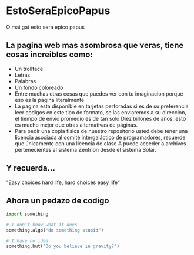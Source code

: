 # EstoSeraEpicoPapus
O mai gat esto sera epico papus

## La pagina web mas asombrosa que veras, tiene cosas increibles como:
* Un trollface
* Letras
* Palabras
* Un fondo coloreado
* Entre muchas otras cosas que puedes ver con tu imaginacion porque eso es la pagina literalmente
* La pagina esta disponible en tarjetas perforadas si es de su preferencia leer codigos en este tipo de formato, se las enviaremos a su direccion, el tiempo de envio promedio es de tan solo Diez billones de años, esto es mucho mejor que otras alternativas de páginas.
* Para pedir una copia fisica de nuestro repositorio usted debe tener una licencia asociada al comité intergaláctico de programadores, recuerde que únicamente con una licencia de clase A puede acceder a archivos pertenecientes al sistema Zentrion desde el sistema Solar.

## Y recuerda...
"Easy choices hard life, hard choices easy life"

## Ahora un pedazo de codigo
```python
import something

# I don't know what it does
something.algo("do something stupid")

# I have no idea
something.but("Do you believe in gravity?")
```
